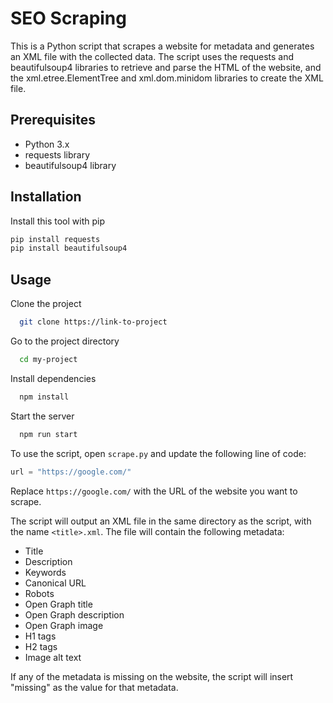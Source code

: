 # SEO Scraping

This is a Python script that scrapes a website for metadata and generates an XML file with the collected data. The script uses the requests and beautifulsoup4 libraries to retrieve and parse the HTML of the website, and the xml.etree.ElementTree and xml.dom.minidom libraries to create the XML file.
## Prerequisites

- Python 3.x
- requests library
- beautifulsoup4 library


## Installation

Install this tool with pip

```bash
pip install requests
pip install beautifulsoup4
```
    
## Usage


Clone the project

```bash
  git clone https://link-to-project
```

Go to the project directory

```bash
  cd my-project
```

Install dependencies

```bash
  npm install
```

Start the server

```bash
  npm run start
```


To use the script, open `scrape.py` and update the following line of code:

```python
url = "https://google.com/"
```

Replace `https://google.com/` with the URL of the website you want to scrape.

The script will output an XML file in the same directory as the script, with the name `<title>.xml`. The file will contain the following metadata:

- Title
- Description
- Keywords
- Canonical URL
- Robots
- Open Graph title
- Open Graph description
- Open Graph image
- H1 tags
- H2 tags
- Image alt text

If any of the metadata is missing on the website, the script will insert "missing" as the value for that metadata.